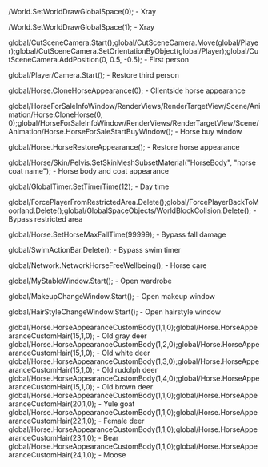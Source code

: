 /World.SetWorldDrawGlobalSpace(0); - Xray

/World.SetWorldDrawGlobalSpace(1); - Xray

global/CutSceneCamera.Start();global/CutSceneCamera.Move(global/Player);global/CutSceneCamera.SetOrientationByObject(global/Player);global/CutSceneCamera.AddPosition(0, 0.5, -0.5); - First person

global/Player/Camera.Start(); - Restore third person

global/Horse.CloneHorseAppearance(0); - Clientside horse appearance

global/HorseForSaleInfoWindow/RenderViews/RenderTargetView/Scene/Animation/Horse.CloneHorse(0, 0);global/HorseForSaleInfoWindow/RenderViews/RenderTargetView/Scene/Animation/Horse.HorseForSaleStartBuyWindow(); - Horse buy window

global/Horse.HorseRestoreAppearance(); - Restore horse appearance

global/Horse/Skin/Pelvis.SetSkinMeshSubsetMaterial("HorseBody", "horse coat name"); - Horse body and coat appearance

global/GlobalTimer.SetTimerTime(12); - Day time

global/ForcePlayerFromRestrictedArea.Delete();global/ForcePlayerBackToMoorland.Delete();global/GlobalSpaceObjects/WorldBlockCollsion.Delete(); - Bypass restricted area

global/Horse.SetHorseMaxFallTime(99999); - Bypass fall damage

global/SwimActionBar.Delete(); - Bypass swim timer

global/Network.NetworkHorseFreeWellbeing(); - Horse care

global/MyStableWindow.Start(); - Open wardrobe

global/MakeupChangeWindow.Start(); - Open makeup window

global/HairStyleChangeWindow.Start(); - Open hairstyle window

global/Horse.HorseAppearanceCustomBody(1,1,0);global/Horse.HorseAppearanceCustomHair(15,1,0); - Old gray deer
global/Horse.HorseAppearanceCustomBody(1,2,0);global/Horse.HorseAppearanceCustomHair(15,1,0); - Old white deer
global/Horse.HorseAppearanceCustomBody(1,3,0);global/Horse.HorseAppearanceCustomHair(15,1,0); - Old rudolph deer
global/Horse.HorseAppearanceCustomBody(1,4,0);global/Horse.HorseAppearanceCustomHair(15,1,0); - Old brown deer
global/Horse.HorseAppearanceCustomBody(1,1,0);global/Horse.HorseAppearanceCustomHair(20,1,0); - Yule goat
global/Horse.HorseAppearanceCustomBody(1,1,0);global/Horse.HorseAppearanceCustomHair(22,1,0); - Female deer
global/Horse.HorseAppearanceCustomBody(1,1,0);global/Horse.HorseAppearanceCustomHair(23,1,0); - Bear
global/Horse.HorseAppearanceCustomBody(1,1,0);global/Horse.HorseAppearanceCustomHair(24,1,0); - Moose
